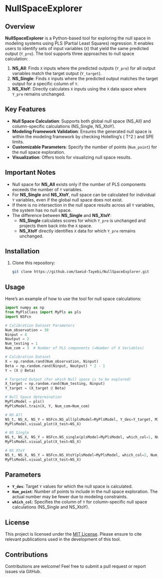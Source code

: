 # NullSpaceExplorer

## Overview
**NullSpaceExplorer** is a Python-based tool for exploring the null space in modeling systems using PLS (Partial Least Squares) regression. It enables users to identify sets of input variables (`X`) that yield the same predicted output (`Y_pre`). The tool supports three approaches to null space calculation:
1. **NS_All**: Finds `X` inputs where the predicted outputs (`Y_pre`) for all output variables match the target output (`Y_target`).
2. **NS_Single**: Finds `X` inputs where the predicted output matches the target output for a specific column of `Y`.
3. **NS_XtoY**: Directly calculates `X` inputs using the `X` data space where `Y_pre` remains unchanged.

## Key Features
- **Null Space Calculation**: Supports both global null space (NS_All) and column-specific calculations (NS_Single, NS_XtoY).
- **Modeling Framework Validation**: Ensures the generated null space is within the modeling framework by checking Hotelling’s \( T^2 \) and SPE limits.
- **Customizable Parameters**: Specify the number of points (`Num_point`) for the null space exploration.
- **Visualization**: Offers tools for visualizing null space results.

## Important Notes
- Null space for **NS_All** exists only if the number of PLS components exceeds the number of `Y` variables.
- For **NS_Single** and **NS_XtoY**, null space can be calculated for individual `Y` variables, even if the global null space does not exist.
- If there is no intersection in the null space results across all `Y` variables, the system has no null space.
- The difference between **NS_Single** and **NS_XtoY**:
  - **NS_Single** calculates scores for which `Y_pre` is unchanged and projects them back into the `X` space.
  - **NS_XtoY** directly identifies `X` data for which `Y_pre` remains unchanged.

## Installation
1. Clone this repository:
   ```bash
   git clone https://github.com/Saeid-Tayebi/NullSpaceExplorer.git
   ```

## Usage
Here’s an example of how to use the tool for null space calculations:

```python
import numpy as np
from MyPlsClass import MyPls as pls
import NSFcn

# Calibration Dataset Parameters
Num_observation = 30
Ninput = 4
Noutput = 2
Num_testing = 1
Num_com = 3  # Number of PLS components (=Number of X Variables)

# Calibration Dataset
X = np.random.rand(Num_observation, Ninput)
Beta = np.random.rand(Ninput, Noutput) * 2 - 1
Y = (X @ Beta)

# Targeted Output (For which Null space is to be explored)
X_target = np.random.rand(Num_testing, Ninput)
Y_target = (X_target @ Beta)

# Null Space determination
MyPlsModel = pls()
MyPlsModel.train(X, Y, Num_com=Num_com)

# NS All
NS_t, NS_X, NS_Y = NSFcn.NS_all(plsModel=MyPlsModel, Y_des=Y_target, MI_method=1)
MyPlsModel.visual_plot(X_test=NS_X)

# NS Single
NS_t, NS_X, NS_Y = NSFcn.NS_single(plsModel=MyPlsModel, which_col=1, Num_point=1000, Y_des=Y_target, MI_method=1)
MyPlsModel.visual_plot(X_test=NS_X)

# NS XtoY
NS_t, NS_X, NS_Y = NSFcn.NS_XtoY(plsModel=MyPlsModel, which_col=2, Num_point=1000, Y_des=Y_target, MI_method=1)
MyPlsModel.visual_plot(X_test=NS_X)
```

## Parameters
- **`Y_des`**: Target `Y` values for which the null space is calculated.
- **`Num_point`**: Number of points to include in the null space exploration. The actual number may be fewer due to modeling constraints.
- **`which_col`**: Specifies the column of `Y` for column-specific null space calculations (NS_Single and NS_XtoY).

## License
This project is licensed under the [MIT License](LICENSE). Please ensure to cite relevant publications used in the development of this tool.

## Contributions
Contributions are welcome! Feel free to submit a pull request or report issues via GitHub.
